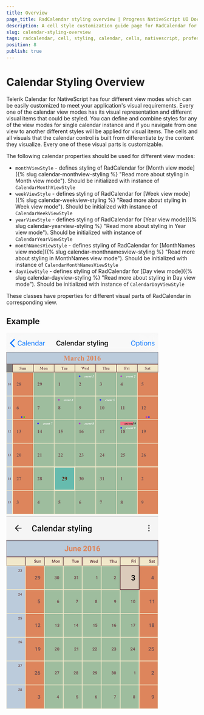 ```yaml
---
title: Overview
page_title: RadCalendar styling overview | Progress NativeScript UI Documentation
description: A cell style customization guide page for RadCalendar for NativeScript.
slug: calendar-styling-overview
tags: radcalendar, cell, styling, calendar, cells, nativescript, professional
position: 8
publish: true
---
```


# Calendar Styling Overview
Telerik Calendar for NativeScript has four different view modes which can be easily customized to meet your application's visual requirements.
Every one of the calendar view modes has its visual representation and different visual items that could be styled.
You can define and combine styles for any of the view modes for single calendar instance and if you navigate from one view to another different styles will be applied for visual items.
The cells and all visuals that the calendar control is built from differentiate by the content they visualize.
Every one of these visual parts is customizable.

The following calendar properties should be used for different view modes:
- `monthViewStyle` - defines styling of RadCalendar for [Month view mode]({% slug calendar-monthview-styling %} "Read more about styling in Month view mode"). Should be initialized with instance of `CalendarMonthViewStyle`
- `weekViewStyle` - defines styling of RadCalendar for [Week view mode]({% slug calendar-weekview-styling %} "Read more about styling in Week view mode"). Should be initialized with instance of `CalendarWeekViewStyle`
- `yearViewStyle` - defines styling of RadCalendar for [Year view mode]({% slug calendar-yearview-styling %} "Read more about styling in Year view mode"). Should be initialized with instance of `CalendarYearViewStyle`
- `monthNamesViewStyle` -  defines styling of RadCalendar for [MonthNames view mode]({% slug calendar-monthnamesview-styling %} "Read more about styling in MonthNames view mode"). Should be initialized with instance of `CalendarMonthNamesViewStyle`
- `dayViewStyle` - defines styling of RadCalendar for [Day view mode]({% slug calendar-dayview-styling %} "Read more about styling in Day view mode"). Should be initialized with instance of `CalendarDayViewStyle`

These classes have properties for different visual parts of RadCalendar in corresponding view.

## Example

<snippet id='calenar-monthview-styling'/>

![Calendar month view styling](../../../img/ns_ui/calendar_styling_month_ios.png "iOS")      ![Calendar month view styling](../../../img/ns_ui/calendar_styling_month_android.png "Android")
